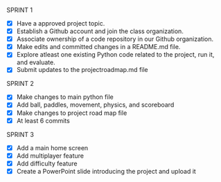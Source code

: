 SPRINT 1
- [x] Have a approved project topic.
- [x] Establish a Github account and join the class organization.
- [x] Associate ownership of a code repository in our Github organization.
- [x] Make edits and committed changes in a README.md file.
- [x] Explore atleast one existing Python code related to the project, run it, and evaluate.
- [x] Submit updates to the projectroadmap.md file

SPRINT 2
- [x] Make changes to main python file
- [x] Add ball, paddles, movement, physics, and scoreboard
- [x] Make changes to project road map file
- [x] At least 6 commits

SPRINT 3
- [x] Add a main home screen
- [x] Add multiplayer feature
- [x] Add difficulty feature
- [x] Create a PowerPoint slide introducing the project and upload it
